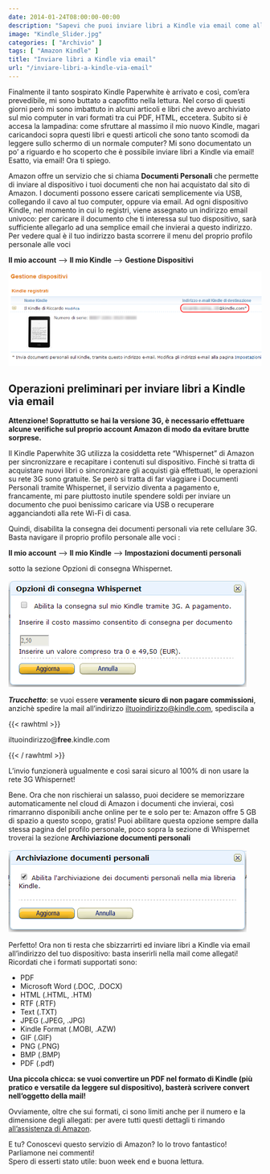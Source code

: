 ```yaml
---
date: 2014-01-24T08:00:00-00:00
description: "Sapevi che puoi inviare libri a Kindle via email come allegato? In questa guida ti spiego nel dettaglio come si fa."
image: "Kindle_Slider.jpg"
categories: [ "Archivio" ]
tags: [ "Amazon Kindle" ]
title: "Inviare libri a Kindle via email"
url: "/inviare-libri-a-kindle-via-email"
---
```

Finalmente il tanto sospirato Kindle Paperwhite è arrivato e così, com’era prevedibile, mi sono buttato a capofitto nella lettura. Nel corso di questi giorni però mi sono imbattuto in alcuni articoli e libri che avevo archiviato sul mio computer in vari formati tra cui PDF, HTML, eccetera. Subito si è accesa la lampadina: come sfruttare al massimo il mio nuovo Kindle, magari caricandoci sopra questi libri e questi articoli che sono tanto scomodi da leggere sullo schermo di un normale computer? Mi sono documentato un po’ a riguardo e ho scoperto che è possibile inviare libri a Kindle via email! Esatto, via email! Ora ti spiego.

Amazon offre un servizio che si chiama **Documenti Personali** che permette di inviare al dispositivo i tuoi documenti che non hai acquistato dal sito di Amazon. I documenti possono essere caricati semplicemente via USB, collegando il cavo al tuo computer, oppure via email.
Ad ogni dispositivo Kindle, nel momento in cui lo registri, viene assegnato un indirizzo email univoco: per caricare il documento che ti interessa sul tuo dispositivo, sarà sufficiente allegarlo ad una semplice email che invierai a questo indirizzo.
Per vedere qual è il tuo indirizzo basta scorrere il menu del proprio profilo personale alle voci 

**Il mio account** –> **Il mio Kindle** –> **Gestione Dispositivi**

[![Schermata indirizzo mail del Kindle](3_indirizzo_email_kindle.png)](3_indirizzo_email_kindle.png)

## Operazioni preliminari per inviare libri a Kindle via email
**Attenzione! Soprattutto se hai la versione 3G, è necessario effettuare alcune verifiche sul proprio account Amazon di modo da evitare brutte sorprese.**

Il Kindle Paperwhite 3G utilizza la cosiddetta rete “Whispernet” di Amazon per sincronizzare e recapitare i contenuti sul dispositivo. Finchè si tratta di acquistare nuovi libri o sincronizzare gli acquisti già effettuati, le operazioni su rete 3G sono gratuite. Se però si tratta di far viaggiare i Documenti Personali tramite Whispernet, il servizio diventa a pagamento e, francamente, mi pare piuttosto inutile spendere soldi per inviare un documento che puoi benissimo caricare via USB o recuperare agganciandoti alla rete Wi-Fi di casa.

Quindi, disabilita la consegna dei documenti personali via rete cellulare 3G. Basta navigare il proprio profilo personale alle voci :

**Il mio account** –> **Il mio Kindle** –> **Impostazioni documenti personali**

sotto la sezione Opzioni di consegna Whispernet.

[![Disabilitazione Whispernet](5_Disabilitare_invio_documenti_personali_Kindle-via_3G.png)](5_Disabilitare_invio_documenti_personali_Kindle-via_3G.png)

***Trucchetto***: se vuoi essere **veramente sicuro di non pagare commissioni**, anzichè spedire la mail all’indirizzo iltuoindirizzo@kindle.com, spediscila a

{{< rawhtml >}}
  <p class="tc i">
    iltuoindirizzo@<strong>free</strong>.kindle.com
  </p>
{{< / rawhtml >}}

L’invio funzionerà ugualmente e così sarai sicuro al 100% di non usare la rete 3G Whispernet!

Bene. Ora che non rischierai un salasso, puoi decidere se memorizzare automaticamente nel cloud di Amazon i documenti che invierai, così rimarranno disponibili anche online per te e solo per te: Amazon offre 5 GB di spazio a questo scopo, gratis! Puoi abilitare questa opzione sempre dalla stessa pagina del profilo personale, poco sopra la sezione di Whispernet troverai la sezione **Archiviazione documenti personali**

[![Abilitazione archiviazione documenti personali](4_Abilita_Documenti_Personali_Kindle.png)](4_Abilita_Documenti_Personali_Kindle.png)

Perfetto! Ora non ti resta che sbizzarrirti ed inviare libri a Kindle via email all’indirizzo del tuo dispositivo: basta inserirli nella mail come allegati!
Ricordati che i formati supportati sono:
- PDF
- Microsoft Word (.DOC, .DOCX)
- HTML (.HTML, .HTM)
- RTF (.RTF)
- Text (.TXT)
- JPEG (.JPEG, .JPG)
- Kindle Format (.MOBI, .AZW)
- GIF (.GIF)
- PNG (.PNG)
- BMP (.BMP)
- PDF (.pdf)

**Una piccola chicca: se vuoi convertire un PDF nel formato di Kindle (più pratico e versatile da leggere sul dispositivo), basterà scrivere convert nell’oggetto della mail!**

Ovviamente, oltre che sui formati, ci sono limiti anche per il numero e la dimensione degli allegati: per avere tutti questi dettagli ti rimando [all’assistenza di Amazon](http://www.amazon.it/gp/help/customer/display.html?nodeId=200767340#GUID-3C2794B6-1BDF-4C17-B4BB-B077DCC31A98&_encoding=UTF8&ref_=kinw_myk_pd_ln).

E tu? Conoscevi questo servizio di Amazon? Io lo trovo fantastico! Parliamone nei commenti!  
Spero di esserti stato utile: buon week end e buona lettura.
